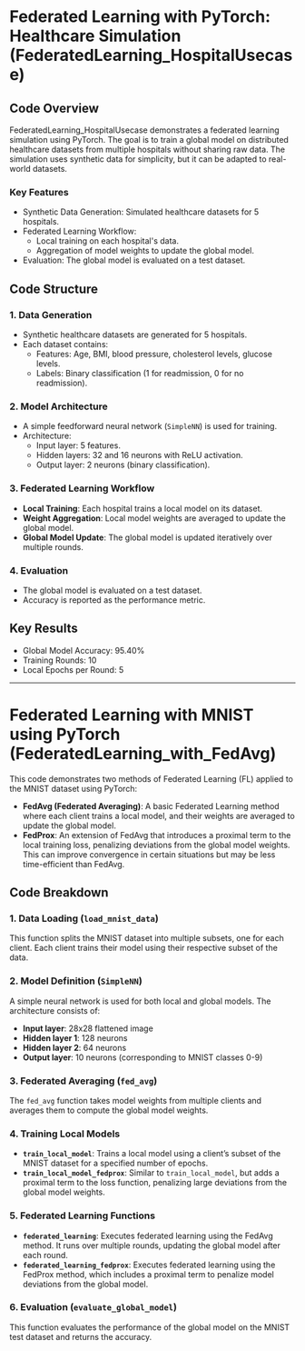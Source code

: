 # Federated Learning with PyTorch: Healthcare Simulation (FederatedLearning_HospitalUsecase)

## Code Overview
FederatedLearning_HospitalUsecase demonstrates a federated learning simulation using PyTorch. The goal is to train a global model on distributed healthcare datasets from multiple hospitals without sharing raw data.
The simulation uses synthetic data for simplicity, but it can be adapted to real-world datasets.

### Key Features
- Synthetic Data Generation: Simulated healthcare datasets for 5 hospitals.
- Federated Learning Workflow:
  -  Local training on each hospital's data.
  -  Aggregation of model weights to update the global model.
- Evaluation: The global model is evaluated on a test dataset.

## Code Structure

### 1. Data Generation
- Synthetic healthcare datasets are generated for 5 hospitals.
- Each dataset contains:
  - Features: Age, BMI, blood pressure, cholesterol levels, glucose levels.
  - Labels: Binary classification (1 for readmission, 0 for no readmission).

### 2. Model Architecture
- A simple feedforward neural network (`SimpleNN`) is used for training.
- Architecture:
  - Input layer: 5 features.
  - Hidden layers: 32 and 16 neurons with ReLU activation.
  - Output layer: 2 neurons (binary classification).

### 3. Federated Learning Workflow
- **Local Training**: Each hospital trains a local model on its dataset.
- **Weight Aggregation**: Local model weights are averaged to update the global model.
- **Global Model Update**: The global model is updated iteratively over multiple rounds.

### 4. Evaluation
- The global model is evaluated on a test dataset.
- Accuracy is reported as the performance metric.

## Key Results

- Global Model Accuracy: 95.40%
-  Training Rounds: 10
-  Local Epochs per Round: 5

---
# Federated Learning with MNIST using PyTorch (FederatedLearning_with_FedAvg)

This code demonstrates two methods of Federated Learning (FL) applied to the MNIST dataset using PyTorch:

- **FedAvg (Federated Averaging)**: A basic Federated Learning method where each client trains a local model, and their weights are averaged to update the global model.
- **FedProx**: An extension of FedAvg that introduces a proximal term to the local training loss, penalizing deviations from the global model weights. This can improve convergence in certain situations but may be less time-efficient than FedAvg.

## Code Breakdown

### 1. Data Loading (`load_mnist_data`)
This function splits the MNIST dataset into multiple subsets, one for each client. Each client trains their model using their respective subset of the data.

### 2. Model Definition (`SimpleNN`)
A simple neural network is used for both local and global models. The architecture consists of:
- **Input layer**: 28x28 flattened image
- **Hidden layer 1**: 128 neurons
- **Hidden layer 2**: 64 neurons
- **Output layer**: 10 neurons (corresponding to MNIST classes 0-9)

### 3. Federated Averaging (`fed_avg`)
The `fed_avg` function takes model weights from multiple clients and averages them to compute the global model weights.

### 4. Training Local Models
- **`train_local_model`**: Trains a local model using a client’s subset of the MNIST dataset for a specified number of epochs.
- **`train_local_model_fedprox`**: Similar to `train_local_model`, but adds a proximal term to the loss function, penalizing large deviations from the global model weights.

### 5. Federated Learning Functions
- **`federated_learning`**: Executes federated learning using the FedAvg method. It runs over multiple rounds, updating the global model after each round.
- **`federated_learning_fedprox`**: Executes federated learning using the FedProx method, which includes a proximal term to penalize model deviations from the global model.

### 6. Evaluation (`evaluate_global_model`)
This function evaluates the performance of the global model on the MNIST test dataset and returns the accuracy.



